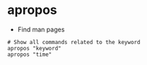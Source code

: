 # apropos

- Find man pages

```shell
# Show all commands related to the keyword
apropos "keyword"
apropos "time"
```
